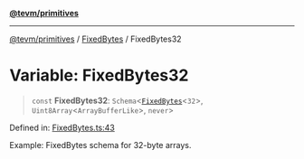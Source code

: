 [**@tevm/primitives**](../../../README.md)

***

[@tevm/primitives](../../../globals.md) / [FixedBytes](../README.md) / FixedBytes32

# Variable: FixedBytes32

> `const` **FixedBytes32**: `Schema`\<[`FixedBytes`](../type-aliases/FixedBytes.md)\<`32`\>, `Uint8Array`\<`ArrayBufferLike`\>, `never`\>

Defined in: [FixedBytes.ts:43](https://github.com/evmts/tevm-monorepo/blob/main/packages/primitives/src/FixedBytes.ts#L43)

Example: FixedBytes schema for 32-byte arrays.
